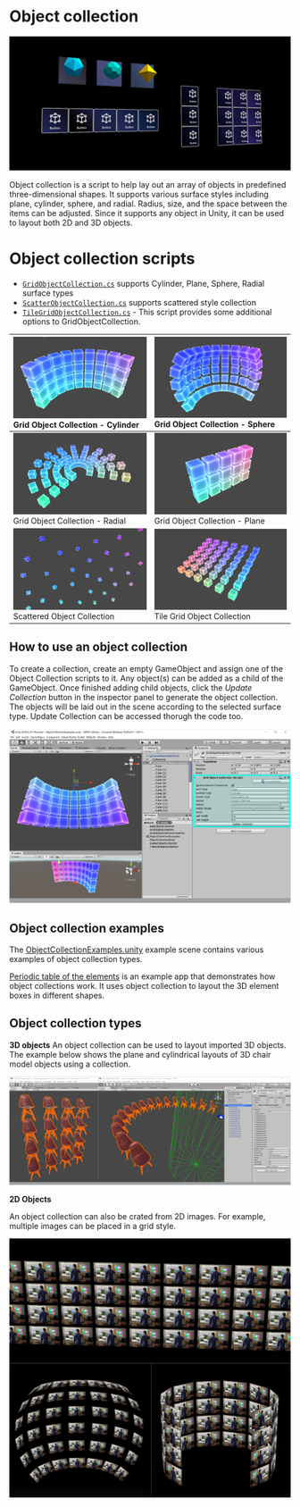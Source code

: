# Object collection #

![Object collection](../Documentation/Images/ObjectCollection/MRTK_ObjectCollection_Main.jpg)

Object collection is a script to help lay out an array of objects in predefined three-dimensional shapes. It supports various surface styles including plane, cylinder, sphere, and radial. Radius, size, and the space between the items can be adjusted. Since it supports any object in Unity, it can be used to layout both 2D and 3D objects.

# Object collection scripts #
- [`GridObjectCollection.cs`](https://github.com/Microsoft/MixedRealityToolkit-Unity/blob/mrtk_release/Assets/MixedRealityToolkit.SDK/Features/UX/Scripts/Collections/GridObjectCollection.cs) supports Cylinder, Plane, Sphere, Radial surface types
- [`ScatterObjectCollection.cs`](https://github.com/Microsoft/MixedRealityToolkit-Unity/blob/mrtk_release/Assets/MixedRealityToolkit.SDK/Features/UX/Scripts/Collections/ScatterObjectCollection.cs)  supports scattered style collection  
- [`TileGridObjectCollection.cs`](https://github.com/Microsoft/MixedRealityToolkit-Unity/blob/mrtk_release/Assets/MixedRealityToolkit.SDK/Features/UX/Scripts/Collections/TileGridObjectCollection.cs) - This script provides some additional options to GridObjectCollection.

|![Grid Object Collection - Cylinder](../Documentation/Images/ObjectCollection/MRTK_ObjectCollectionCylinder.png) Grid Object Collection - Cylinder | ![Grid Object Collection - Sphere](../Documentation/Images/ObjectCollection/MRTK_ObjectCollectionSphere.png) Grid Object Collection - Sphere |
|:--- | :--- |
|![Grid Object Collection - Radial](../Documentation/Images/ObjectCollection/MRTK_ObjectCollectionRadial.png) Grid Object Collection - Radial | ![Grid Object Collection - Plane](../Documentation/Images/ObjectCollection/MRTK_ObjectCollectionPlane.png) Grid Object Collection - Plane |
|![Scattered Object Collection](../Documentation/Images/ObjectCollection/MRTK_ObjectCollectionScattered.png) Scattered Object Collection | ![Tile Grid Object Collection](../Documentation/Images/ObjectCollection/MRTK_ObjectCollectionTileGrid.png) Tile Grid Object Collection |


## How to use an object collection ##

To create a collection, create an empty GameObject and assign one of the Object Collection scripts to it. Any object(s) can be added as a child of the GameObject. Once finished adding child objects, click the *Update Collection* button in the inspector panel to generate the object collection. The objects will be laid out in the scene according to the selected surface type. Update Collection can be accessed thorugh the code too.




![Object collection](../Documentation/Images/ObjectCollection/MRTK_ObjectCollectionScript.png)

## Object collection examples ##

The [ObjectCollectionExamples.unity](https://github.com/Microsoft/MixedRealityToolkit-Unity/blob/mrtk_release/Assets/MixedRealityToolkit.Examples/Demos/UX/Collections/Scenes/ObjectCollectionExamples.unity) example scene contains various examples of object collection types.

[Periodic table of the elements](https://github.com/Microsoft/MRDesignLabs_Unity_PeriodicTable) is an example app that demonstrates how object collections work. It uses object collection to layout the 3D element boxes in different shapes.

## Object collection types ##

**3D objects**
An object collection can be used to layout imported 3D objects. The example below shows the plane and cylindrical layouts of 3D chair model objects using a collection.

![Object collection](../Documentation/Images/ObjectCollection/MRTK_ObjectCollection_3DObjects.jpg)

**2D Objects**

An object collection can also be crated from 2D images. For example, multiple images can be placed in a grid style.

![Object collection](../Documentation/Images/ObjectCollection/MRTK_ObjectCollection_Layout_2DImages.jpg)
